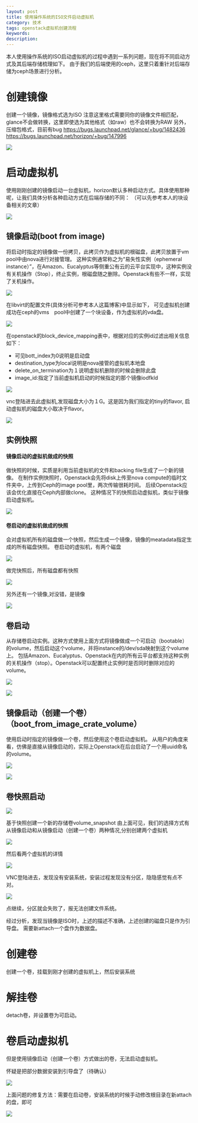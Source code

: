 ```yaml
---
layout: post
title: 使用操作系统的ISO文件启动虚拟机
category: 技术
tags: openstack虚拟机创建流程
keywords: 
description: 
---
```


本人使用操作系统的ISO启动虚拟机的过程中遇到一系列问题，现在将不同启动方式及其后端存储梳理如下。
由于我们的后端使用的ceph，这里只着重针对后端存储为ceph场景进行分析。

# 创建镜像 #

创建一个镜像，镜像格式选为ISO
注意这里格式需要同你的镜像文件相匹配，glance不会做转换，这里即使选为其他格式（如raw）也不会转换为RAW
另外，压缩包格式，目前有bug
https://bugs.launchpad.net/glance/+bug/1482436
https://bugs.launchpad.net/horizon/+bug/147996

![](http://i.imgur.com/LOGdQlP.png)

# 启动虚拟机 #

使用刚刚创建的镜像启动一台虚拟机，horizon默认多种启动方式。具体使用那种呢，让我们具体分析各种启动方式在后端存储的不同：
（可以先参考本人的块设备相关的文章）

![](http://i.imgur.com/47Fk59R.png)

## 镜像启动(boot from image) ##

将启动时指定的镜像做一份拷贝，此拷贝作为虚拟机的根磁盘，此拷贝放置于vm pool中由nova进行对接管理。
这种实例通常称之为“易失性实例（ephemeral instance）”，在Amazon、Eucalyptus等侧重公有云的云平台实现中，这种实例没有关机操作（Stop），终止实例，根磁盘随之删除。Openstack有些不一样，实现了关机操作。

![](http://i.imgur.com/kGsuOsO.png)

在libvirt的配置文件(具体分析可参考本人这篇博客)中显示如下，
可见虚拟机创建成功在ceph的vms　pool中创建了一个块设备，作为虚拟机的vda盘。

![](http://i.imgur.com/fxBUEqB.png)

在openstack的block_device_mapping表中，根据对应的实例id过滤出相关信息如下：

- 可见bott_index为0说明是启动盘
- destination_type为local说明是nova接管的虚拟机本地盘
- delete_on_termination为１说明虚拟机删除的时候会删除此盘
- image_id:指定了当前虚拟机启动的时候指定的那个镜像iodfkld

![](http://i.imgur.com/wWbnJyW.png)

vnc登陆进去此虚拟机,发现磁盘大小为１G。这是因为我们指定的tiny的flavor,
启动虚拟机的磁盘大小取决于flavor。

![](http://i.imgur.com/Epr9QHH.png)

## 实例快照 ##

#### 镜像启动的虚拟机做成的快照 ####

做快照的时候，实质是利用当前虚拟机的文件和backing file生成了一个新的镜像。
在制作实例快照时，Openstack会先将disk上传至nova compute的临时文件夹中，上传到Ceph的image pool里，两次传输很耗时间。 后续Openstack应该会优化直接在Ceph内部做clone。
这种情况下的快照启动虚拟机，类似于镜像启动虚拟机。

![](http://i.imgur.com/lOP2yon.png)

#### 卷启动的虚拟机做成的快照 ####

会对虚拟机所有的磁盘做一个快照，然后生成一个镜像，镜像的meatadata指定生成的所有磁盘快照。
卷启动的虚拟机，有两个磁盘

![](http://i.imgur.com/d3hSjCv.png)

做完快照后，所有磁盘都有快照

![](http://i.imgur.com/gllpvDI.png)

另外还有一个镜像,对没错，是镜像

![](http://i.imgur.com/NoN6Njv.png)


## 卷启动  ##

从存储卷启动实例。这种方式使用上面方式将镜像做成一个可启动（bootable）的volume，然后启动这个volume，并将instance的/dev/sda映射到这个volume上。 包括Amazon、Eucalyptus、Openstack在内的所有云平台都支持这种实例的关机操作（stop）。Openstack可以配置终止实例时是否同时删除对应的volume。

![](http://i.imgur.com/lbOdseL.png)

![](http://i.imgur.com/aroJdu8.png)

## 镜像启动（创建一个卷）（boot_from_image_crate_volume） ##

使用启动时指定的镜像做一个卷，然后使用这个卷启动虚拟机。
从用户的角度来看，仿佛是直接从镜像启动的，实际上Openstack在后台启动了一个用uuid命名的volume。

![](http://i.imgur.com/DXotmP1.png)

![](http://i.imgur.com/9aGhVle.png)

## 卷快照启动 ##

![](http://i.imgur.com/GHwdivS.png)

基于快照创建一个新的存储卷volume_snapshot
由上面可见，我们的选择方式有从镜像启动和从镜像启动（创建一个卷）两种情况,分别创建两个虚拟机

![](http://i.imgur.com/1O9rnCk.png)

然后看两个虚拟机的详情

![](http://i.imgur.com/z80Kf3x.png)

VNC登陆进去，发现没有安装系统，安装过程发现没有分区，隐隐感觉有点不对。

![](http://i.imgur.com/cKolayP.png)

点继续，分区就会失败了，报无法创建文件系统。

经过分析，发现当镜像是ISO时，上述的描述不准确，上述创建的磁盘只是作为引导盘。
需要新attach一个盘作为数据盘。

# 创建卷 #

创建一个卷，挂载到刚才创建的虚拟机上，然后安装系统

# 解挂卷 #

detach卷，并设置卷为可启动。

# 卷启动虚拟机 #

但是使用镜像启动（创建一个卷）方式做出的卷，无法启动虚拟机。

怀疑是把部分数据安装到引导盘了（待确认）

![](http://i.imgur.com/fj13dhW.png)

上面问题的修复方法：需要在启动卷，安装系统的时候手动修改根目录在新attach的盘，即可

![](http://i.imgur.com/gWE1E1I.png)